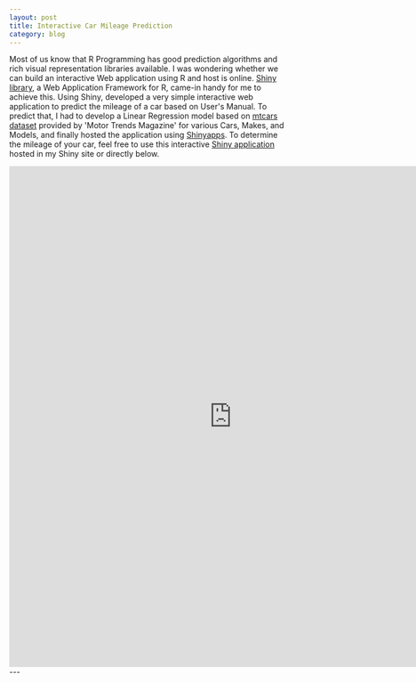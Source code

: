 ```yaml
---
layout: post
title: Interactive Car Mileage Prediction
category: blog
---
```


Most of us know that R Programming has good prediction algorithms and rich visual representation libraries available. I was wondering whether we can build an interactive Web application using R and host is online. [Shiny library](https://cran.r-project.org/web/packages/shiny/shiny.pdf), a Web Application Framework for R, came-in handy for me to achieve this. Using Shiny, developed a very simple interactive web application to predict the mileage of a car based on User's Manual. To predict that, I had to develop a Linear Regression model based on [mtcars dataset](https://stat.ethz.ch/R-manual/R-patched/library/datasets/html/mtcars.html) provided by 'Motor Trends Magazine' for various Cars, Makes, and Models, and finally hosted the application using [Shinyapps](https://www.shinyapps.io/). To determine the mileage of your car, feel free to use this interactive [Shiny application](https://socrates.shinyapps.io/CarMileagePredictor/) hosted in my Shiny site or directly below.
<iframe src="https://socrates.shinyapps.io/CarMileagePredictor/" style="border: none; width: 800px; height: 900px"></iframe>
---